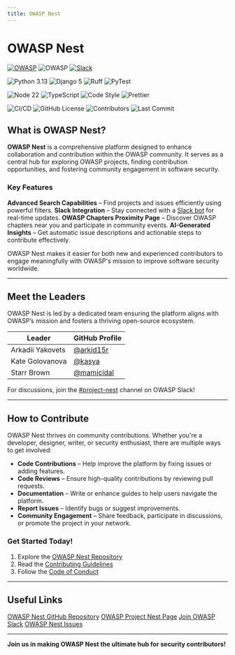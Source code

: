 ```yaml
---
title: OWASP Nest
---
```


# OWASP Nest

[![OWASP](https://img.shields.io/badge/OWASP-Incubator-blue)](https://owasp.org/www-project-nest/) ![OWASP](https://img.shields.io/badge/OWASP-Code-blue) [![Slack](https://img.shields.io/badge/OWASP-Slack-blue.svg)](https://owasp.slack.com/messages/project-nest)

![Python 3.13](https://img.shields.io/badge/Python-3.13-41BE4A.svg) ![Django 5](https://img.shields.io/badge/Django-5-41BE4A.svg) ![Ruff](https://img.shields.io/badge/Ruff-0.8.4-41BE4A) ![PyTest](https://img.shields.io/badge/PyTest-8.3.4-41BE4A)

![Node 22](https://img.shields.io/badge/Node-22-blue.svg) ![TypeScript](https://img.shields.io/badge/TypeScript-5.7-blue.svg) ![Code Style](https://img.shields.io/badge/ESLint-9.17-blue) ![Prettier](https://img.shields.io/badge/Prettier-3.4.2-blue)

![CI/CD](https://img.shields.io/github/actions/workflow/status/owasp/nest/run-ci-cd.yaml?branch=main&color=41BE41&style=flat&label=Build) ![GitHub License](https://img.shields.io/github/license/owasp/nest?style=flat&color=41BE4A&label=License) ![Contributors](https://img.shields.io/github/contributors/owasp/nest?style=flat&label=Contributors) ![Last Commit](https://img.shields.io/github/last-commit/owasp/nest/main?style=flat&label=Last%20commit)

## What is OWASP Nest?

**OWASP Nest** is a comprehensive platform designed to enhance collaboration and contribution within the OWASP community. It serves as a central hub for exploring OWASP projects, finding contribution opportunities, and fostering community engagement in software security.

### **Key Features**

 **Advanced Search Capabilities** – Find projects and issues efficiently using powerful filters.
 **Slack Integration** – Stay connected with a [Slack bot](https://owasp.slack.com/team/U07M1C4JASK) for real-time updates.
 **OWASP Chapters Proximity Page** – Discover OWASP chapters near you and participate in community events.
 **AI-Generated Insights** – Get automatic issue descriptions and actionable steps to contribute effectively.

OWASP Nest makes it easier for both new and experienced contributors to engage meaningfully with OWASP's mission to improve software security worldwide.

---

## Meet the Leaders

OWASP Nest is led by a dedicated team ensuring the platform aligns with OWASP’s mission and fosters a thriving open-source ecosystem.

| **Leader** | **GitHub Profile** |
|------------|------------------|
| Arkadii Yakovets | [@arkid15r](https://github.com/arkid15r/) |
| Kate Golovanova | [@kasya](https://github.com/kasya/) |
| Starr Brown | [@mamicidal](https://github.com/mamicidal/) |

 For discussions, join the [#project-nest](https://owasp.slack.com/archives/project-nest) channel on OWASP Slack!

---

## How to Contribute

OWASP Nest thrives on community contributions. Whether you're a developer, designer, writer, or security enthusiast, there are multiple ways to get involved:

- **Code Contributions** – Help improve the platform by fixing issues or adding features.
- **Code Reviews** – Ensure high-quality contributions by reviewing pull requests.
- **Documentation** – Write or enhance guides to help users navigate the platform.
- **Report Issues** – Identify bugs or suggest improvements.
- **Community Engagement** – Share feedback, participate in discussions, or promote the project in your network.

### **Get Started Today!**

1. Explore the [OWASP Nest Repository](https://github.com/OWASP/Nest)
2. Read the [Contributing Guidelines](contributing.md)
3. Follow the [Code of Conduct](code-of-conduct.md)

---

## Useful Links

 [OWASP Nest GitHub Repository](https://github.com/OWASP/Nest)
 [OWASP Project Nest Page](https://owasp.org/www-project-nest/)
 [Join OWASP Slack](https://owasp.slack.com)
 [OWASP Nest Issues](https://github.com/OWASP/Nest/issues)

---

 **Join us in making OWASP Nest the ultimate hub for security contributors!**
